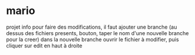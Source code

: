 # mario
projet info
pour faire des modifications, il faut ajouter une branche (au dessus des fichiers presents, bouton, taper le nom d'une nouvelle branche pour la creer)
dans la nouvelle branche ouvrir le fichier à modifier, puis cliquer sur edit en haut à droite
